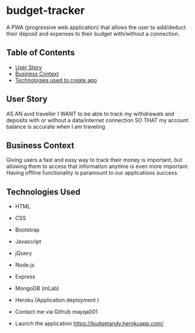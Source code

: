 # budget-tracker
A PWA (progressive web application) that allows the user to add/deduct their deposit and expenses to their budget with/without a connection. 

## Table of Contents

* [User Story](#User-Story)
* [Business Context](#Business-Context)
* [Technologies used to create app](#technologies-used)

## User Story
AS AN avid traveller I WANT to be able to track my withdrawals and deposits with or without a data/internet connection SO THAT my account balance is accurate when I am traveling

## Business Context

Giving users a fast and easy way to track their money is important, but allowing them to access that information anytime is even more important. Having offline functionality is paramount to our applications success.

## Technologies Used

* HTML
* CSS
* Bootstrap 
* Javascript
* jQuery 
* Node.js 
* Express 
* MongoDB (mLab)
* Heroku (Application deployment )


* Contact me via Github mayqa001



- Launch the application https://budgetandy.herokuapp.com/
